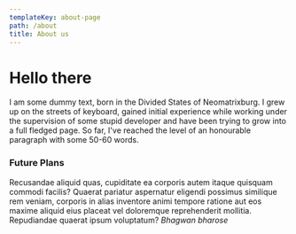 ```yaml
---
templateKey: about-page
path: /about
title: About us
---
```

# Hello there

I am some dummy text, born in the Divided States of Neomatrixburg. I grew up on the streets of keyboard, gained initial experience while working under the supervision of some stupid developer and have been trying to grow into a full fledged page. So far, I've reached the level of an honourable paragraph with some 50-60 words.

### Future Plans

Recusandae aliquid quas, cupiditate ea corporis autem itaque quisquam commodi facilis? Quaerat pariatur aspernatur eligendi possimus similique rem veniam, corporis in alias inventore animi tempore ratione aut eos maxime aliquid eius placeat vel doloremque reprehenderit mollitia. Repudiandae quaerat ipsum voluptatum? *Bhagwan bharose*